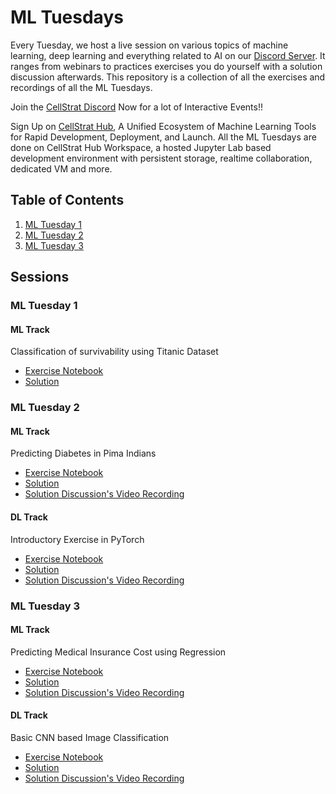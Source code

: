 # ML Tuesdays

Every Tuesday, we host a live session on various topics of machine learning, deep learning and everything related to AI on our [Discord Server](https://discord.gg/mWJzjyVfC9). It ranges from webinars to practices exercises you do yourself with a solution discussion afterwards. This repository is a collection of all the exercises and recordings of all the ML Tuesdays.

Join the [CellStrat Discord](https://discord.gg/mWJzjyVfC9) Now for a lot of Interactive Events!!

Sign Up on [CellStrat Hub](https://cellstrathub.com/), A Unified Ecosystem of Machine Learning Tools for Rapid Development, Deployment, and Launch. All the ML Tuesdays are done on CellStrat Hub Workspace, a hosted Jupyter Lab based development environment with persistent storage, realtime collaboration, dedicated VM and more.

## Table of Contents

1. [ML Tuesday 1](#ml-tuesday-1)
2. [ML Tuesday 2](#ml-tuesday-2)
3. [ML Tuesday 3](#ml-tuesday-3)

## Sessions

### ML Tuesday 1

#### ML Track
Classification of survivability using Titanic Dataset

- [Exercise Notebook](MLT-1/MLT1_TitanicClassification.ipynb)
- [Solution](MLT-1/MLT1_TitanicClassification-Solution.ipynb)

### ML Tuesday 2

#### ML Track
Predicting Diabetes in Pima Indians

- [Exercise Notebook](MLT-2/MLT2_Diabetes.ipynb)
- [Solution](MLT-2/MLT2_Diabetes_Solution.ipynb)
- [Solution Discussion's Video Recording](https://youtu.be/DYMbFwjA3Fg?t=0)

#### DL Track
Introductory Exercise in PyTorch

- [Exercise Notebook](MLT-2/MLT2_MNIST.ipynb)
- [Solution](MLT-2/MLT2_MNIST_Solution.ipynb)
- [Solution Discussion's Video Recording](https://youtu.be/DYMbFwjA3Fg?t=840)

### ML Tuesday 3

#### ML Track
Predicting Medical Insurance Cost using Regression

- [Exercise Notebook](MLT-3/MLT3_Medical-Insurance-Cost-Prediction.ipynb)
- [Solution](MLT-3/MLT3_Medical-Insurance-Cost-Prediction_Solution.ipynb)
- [Solution Discussion's Video Recording](https://youtu.be/viLmM1BoJcY?t=0)

#### DL Track
Basic CNN based Image Classification

- [Exercise Notebook](MLT-3/MLT3_ImageClassification.ipynb)
- [Solution](MLT-3/MLT3_ImageClassification_Solution.ipynb)
- [Solution Discussion's Video Recording](https://youtu.be/viLmM1BoJcYt=1360)
